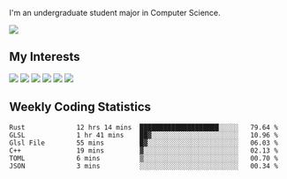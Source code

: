 I'm an undergraduate student major in Computer Science.

![](https://github-readme-stats.vercel.app/api?username=littzhch&theme=radical)

## My Interests

![](https://img.shields.io/badge/Python-3776AB?style=flat&labelColor=FFD43B&logoColor=3776AB&logo=python)
![](https://img.shields.io/badge/C-00599C?style=flat&labelColor=01427d&logoColor=6295cb&logo=c)
![](https://img.shields.io/badge/Rust-ffffff?style=flat&labelColor=ffffff&logoColor=000000&logo=rust)
![](https://img.shields.io/badge/LaTeX-008080?style=flat&labelColor=eeece5&logoColor=008080&logo=latex)
![](https://img.shields.io/badge/OpenGL-5487b2?style=flat&labelColor=ffffff&logoColor=5487b2&logo=opengl)
![](https://img.shields.io/badge/archlinux-1793d1?style=flat&labelColor=333333&logoColor=1793d1&logo=archlinux)

## Weekly Coding Statistics
<!--START_SECTION:waka-->

```text
Rust             12 hrs 14 mins  ████████████████████░░░░░   79.64 %
GLSL             1 hr 41 mins    ██▓░░░░░░░░░░░░░░░░░░░░░░   10.96 %
Glsl File        55 mins         █▓░░░░░░░░░░░░░░░░░░░░░░░   06.03 %
C++              19 mins         ▓░░░░░░░░░░░░░░░░░░░░░░░░   02.13 %
TOML             6 mins          ▒░░░░░░░░░░░░░░░░░░░░░░░░   00.70 %
JSON             3 mins          ░░░░░░░░░░░░░░░░░░░░░░░░░   00.34 %
```

<!--END_SECTION:waka-->
